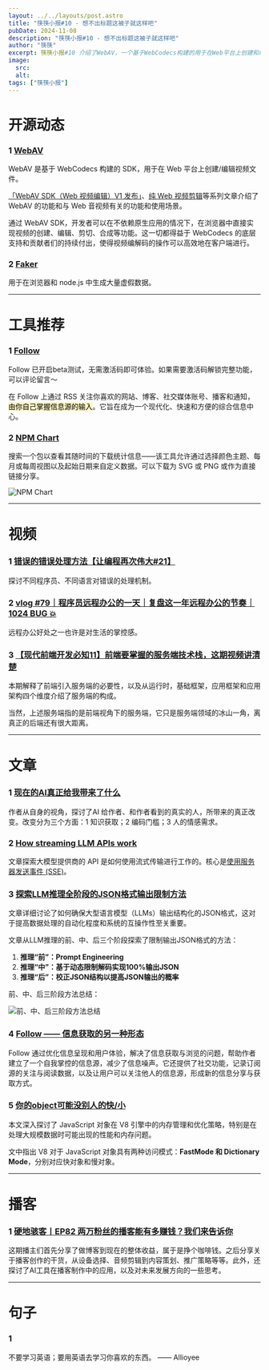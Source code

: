 ```yaml
---
layout: ../../layouts/post.astro
title: "筷筷小报#10 - 想不出标题这被子就这样吧"
pubDate: 2024-11-08
description: "筷筷小报#10 - 想不出标题这被子就这样吧"
author: "筷筷"
excerpt: 筷筷小报#10 介绍了WebAV，一个基于WebCodecs构建的用于在Web平台上创建和编辑视频文件的SDK。文章还提到了Faker，一个用于生成虚假数据的工具。工具推荐部分介绍了Follow，以及NPM Chart。视频推荐包括错误处理方法的讨论、远程办公日常的vlog，以及前端服务端技术栈的介绍。文章推荐探讨了AI带来的变化、流式LLM APIs的工作方式、LLM推理输出JSON格式的限制方法，以及JavaScript对象在V8引擎中的内存管理和优化策略。播客推荐讨论了播客的盈利模式和创作经验。最后，分享了一个关于英语学习的观点，强调用英语去学习自己喜欢的东西。
image:  
  src:
  alt:
tags: ["筷筷小报"]
---
```


# 开源动态

### 1 [WebAV ](https://github.com/bilibili/WebAV)

WebAV 是基于 WebCodecs 构建的 SDK，用于在 Web 平台上创建/编辑视频文件。

 [「WebAV SDK（Web 视频编辑）V1 发布」](https://hughfenghen.github.io/posts/2024/10/31/webav-v1-released/)、[纯 Web 视频剪辑](https://hughfenghen.github.io/posts/2024/10/28/webav-video-editor/)等系列文章介绍了 WebAV 的功能和与 Web 音视频有关的功能和使用场景。
 
 通过 WebAV SDK，开发者可以在不依赖原生应用的情况下，在浏览器中直接实现视频的创建、编辑、剪切、合成等功能。这一切都得益于 WebCodecs 的底层支持和贡献者们的持续付出，使得视频编解码的操作可以高效地在客户端进行。
### 2 [Faker](https://github.com/faker-js/faker)

用于在浏览器和 node.js 中生成大量虚假数据。

---
# 工具推荐

### 1 [Follow](https://follow.is/)

Follow 已开启beta测试，无需激活码即可体验。如果需要激活码解锁完整功能，可以评论留言～

在 Follow 上通过 RSS 关注你喜欢的网站、博客、社交媒体账号、播客和通知，<mark style="background: #FFF3A3A6;">由你自己掌握信息源的输入</mark>。它旨在成为一个现代化、快速和方便的综合信息中心。

### 2 [NPM Chart](https://npm.chart.dev/)

搜索一个包以查看其随时间的下载统计信息——该工具允许通过选择颜色主题、每月或每周视图以及起始日期来自定义数据。可以下载为 SVG 或 PNG 或作为直接链接分享。

![NPM Chart](https://mp-32a9c741-ee12-48ed-86c1-aaeb62c1a109.cdn.bspapp.com/cloudstorage/kkxb/kkxb10-2.png)

---
# 视频

### 1 [错误的错误处理方法【让编程再次伟大#21】](https://www.bilibili.com/video/BV1gJS9YeEsz/?share_source=copy_web&vd_source=27102c235ff3a9369a44716ba38084f3)

探讨不同程序员、不同语言对错误的处理机制。

### 2 [vlog #79｜程序员远程办公的一天｜复盘这一年远程办公的节奏｜1024 BUG 💥](https://www.bilibili.com/video/BV1vTDAYYErj/?share_source=copy_web&vd_source=27102c235ff3a9369a44716ba38084f3)

远程办公好处之一也许是对生活的掌控感。

### 3 [【现代前端开发必知11】前端要掌握的服务端技术栈，这期视频讲清楚](https://www.bilibili.com/video/BV1QhSEYMEh2/?share_source=copy_web&vd_source=27102c235ff3a9369a44716ba38084f3)

本期解释了前端引入服务端的必要性，以及从运行时，基础框架，应用框架和应用架构四个维度介绍了服务端的构成。

当然，上述服务端指的是前端视角下的服务端，它只是服务端领域的冰山一角，离真正的后端还有很大距离。

---
# 文章

### 1 [现在的AI真正给我带来了什么](https://mazzzystar.github.io/2024/10/30/What-has-AI-really-brought-to-me-zh/)

作者从自身的视角，探讨了AI 给作者、和作者看到的真实的人，所带来的真正改变。改变分为三个方面：1 知识获取；2 编码门槛；3 人的情感需求。

### 2 [How streaming LLM APIs work](https://til.simonwillison.net/llms/streaming-llm-apis)

文章探索大模型提供商的 API 是如何使用流式传输进行工作的。核心是[使用服务器发送事件 (SSE)](https://developer.mozilla.org/zh-CN/docs/Web/API/Server-sent_events/Using_server-sent_events)。

### 3 [探索LLM推理全阶段的JSON格式输出限制方法](https://mp.weixin.qq.com/s/MNj_EQ62UZC9SlOTtfYy4g)

文章详细讨论了如何确保大型语言模型（LLMs）输出结构化的JSON格式，这对于提高数据处理的自动化程度和系统的互操作性至关重要。

文章从LLM推理的前、中、后三个阶段探索了限制输出JSON格式的方法：

1. **推理“前”：Prompt Engineering**
2. **推理“中”：基于动态限制解码实现100%输出JSON**
3. **推理“后”：校正JSON结构以提高JSON输出的概率**

前、中、后三阶段方法总结：

![前、中、后三阶段方法总结](https://mp-32a9c741-ee12-48ed-86c1-aaeb62c1a109.cdn.bspapp.com/cloudstorage/kkxb/kkxb10-1.png)

### 4 [Follow —— 信息获取的另一种形态](https://www.pseudoyu.com/zh/2024/11/04/follow_information_acquisition_revolution/)

Follow 通过优化信息呈现和用户体验，解决了信息获取与浏览的问题，帮助作者建立了一个自我掌控的信息源，减少了信息噪声。它还提供了社交功能，记录订阅源的关注与阅读数据，以及让用户可以关注他人的信息源，形成新的信息分享与获取方式。

### 5 [你的object可能没别人的快/小](https://mp.weixin.qq.com/s/H8sM5X-x79RkYTXILF5m1A)

本文深入探讨了 JavaScript 对象在 V8 引擎中的内存管理和优化策略，特别是在处理大规模数据时可能出现的性能和内存问题。

文中指出 V8 对于 JavaScript 对象具有两种访问模式：**FastMode 和 Dictionary Mode**，分别对应快对象和慢对象。

---
# 播客

### 1 [硬地骇客丨EP82 两万粉丝的播客能有多赚钱？我们来告诉你](https://www.xiaoyuzhoufm.com/episode/672a3cd56c53cd405a2ffbde)

这期播主们首先分享了做博客到现在的整体收益，属于是挣个咖啡钱。之后分享关于播客创作的干货，从设备选择、音频剪辑到内容策划、推广策略等等。此外，还探讨了AI工具在播客制作中的应用，以及对未来发展方向的一些思考。

---
# 句子

### 1 

不要学习英语；要用英语去学习你喜欢的东西。 —— Allioyee